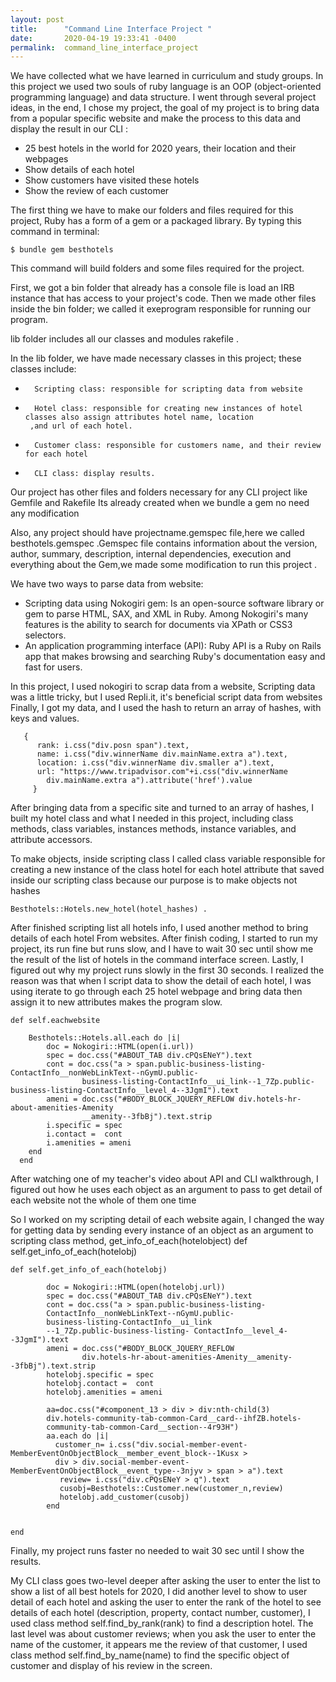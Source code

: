 ```yaml
---
layout: post
title:      "Command Line Interface Project "
date:       2020-04-19 19:33:41 -0400
permalink:  command_line_interface_project
---
```


We have collected what we have learned in curriculum and study groups.
In this project we used two souls of ruby language is an OOP (object-oriented programming language) and data structure.
I went through several project ideas, in the end, I chose my project, the goal of my project is to bring data from a popular specific website and make the process to this data and display the result in our CLI :
 
* 25 best hotels in the world for 2020 years, their location and their webpages 
* Show details of each hotel 
* Show customers have visited these hotels 
* Show the review of each customer 

The first thing we have to make our folders and files required for this project, Ruby has a form of a gem or a packaged library.
By typing this command in terminal:
 
```
$ bundle gem besthotels 
```
 
This command will build folders and some files required for the project.
 
First, we got a bin folder that already has a console file is load an IRB instance that has access to your project's code. Then we made other files inside the bin folder; we called it exeprogram responsible for running our program.
 
lib folder includes all our classes and modules rakefile .
 
In the lib folder, we have made necessary classes in this project; these classes include:

*   	Scripting class: responsible for scripting data from website 
*   	Hotel class: responsible for creating new instances of hotel classes also assign attributes hotel name, location
       ,and url of each hotel. 
*   	Customer class: responsible for customers name, and their review for each hotel 
*   	CLI class: display results.

Our project has other files and folders necessary for any CLI project like Gemfile and Rakefile 
Its already created when we bundle a gem no need any modification 
 
Also, any project should have projectname.gemspec file,here we called besthotels.gemspec .Gemspec file contains information about the version, author, summary, description, internal dependencies, execution and everything about the Gem,we made some modification to run this project  .
 

We have two ways to parse data from website:

*   Scripting data using Nokogiri gem: Is an open-source software library or gem to parse HTML, SAX, and XML in
     Ruby. Among Nokogiri's many features is the ability to search for documents via XPath or CSS3 selectors.
*  An application programming interface (API): Ruby API is a Ruby on Rails app that makes browsing and searching 
    Ruby's   documentation easy and fast for users.
 
In this project, I used nokogiri to scrap data from a website, Scripting data was a little tricky, but I used Repli.it, it's beneficial script data from websites
Finally, I got my data, and I used the hash to return an array of hashes, with keys and values.
 ```
    {
       rank: i.css("div.posn span").text,
       name: i.css("div.winnerName div.mainName.extra a").text,
       location: i.css("div.winnerName div.smaller a").text,
       url: "https://www.tripadvisor.com"+i.css("div.winnerName 
         div.mainName.extra a").attribute('href').value
      }  
```
After bringing data from a specific site and turned to an array of hashes, I built my hotel class
and what I needed in this project, including class methods, class variables, instances methods, instance variables, and attribute accessors.

To make objects, inside scripting class I called class variable responsible for creating a new instance of the class hotel for each hotel attribute that saved inside our scripting class because our purpose is to make objects not hashes  

```
Besthotels::Hotels.new_hotel(hotel_hashes) .
```

After finished scripting list all hotels info, I used another method to bring details of each hotel 
From websites.
After finish coding, I started to run my project, its run fine but runs slow, and I have to wait 30 sec until show me the result of the list of hotels in the command interface screen.
Lastly, I figured out why my project runs slowly in the first 30 seconds. I realized the reason was that when I script data to show the detail of each hotel, I was using iterate to go through each 25 hotel webpage and bring data then assign it to new attributes makes the program slow.



```
def self.eachwebsite

    Besthotels::Hotels.all.each do |i|
        doc = Nokogiri::HTML(open(i.url)) 
        spec = doc.css("#ABOUT_TAB div.cPQsENeY").text
        cont = doc.css("a > span.public-business-listing-ContactInfo__nonWebLinkText--nGymU.public-
				business-listing-ContactInfo__ui_link--1_7Zp.public-business-listing-ContactInfo__level_4--3JgmI").text
        ameni = doc.css("#BODY_BLOCK_JQUERY_REFLOW div.hotels-hr-about-amenities-Amenity
				__amenity--3fbBj").text.strip
        i.specific = spec  
        i.contact =  cont  
        i.amenities = ameni  
    end
  end
```



After watching one of my teacher's video about API and CLI walkthrough, I figured out how he uses each object as an argument to pass to get detail of each website not the whole of them one time

So I worked on my scripting detail of each website again, I changed the way for getting data by sending every instance of an object as an argument to scripting class method, get_info_of_each(hotelobject)
  def self.get_info_of_each(hotelobj)
      
```
def self.get_info_of_each(hotelobj)
      
        doc = Nokogiri::HTML(open(hotelobj.url))
        spec = doc.css("#ABOUT_TAB div.cPQsENeY").text
        cont = doc.css("a > span.public-business-listing-
        ContactInfo__nonWebLinkText--nGymU.public-
        business-listing-ContactInfo__ui_link
        --1_7Zp.public-business-listing- ContactInfo__level_4--3JgmI").text
        ameni = doc.css("#BODY_BLOCK_JQUERY_REFLOW 
                div.hotels-hr-about-amenities-Amenity__amenity--3fbBj").text.strip
        hotelobj.specific = spec
        hotelobj.contact =  cont
        hotelobj.amenities = ameni

        aa=doc.css("#component_13 > div > div:nth-child(3) 
        div.hotels-community-tab-common-Card__card--ihfZB.hotels-
        community-tab-common-Card__section--4r93H")
        aa.each do |i|
          customer_n= i.css("div.social-member-event-MemberEventOnObjectBlock__member_event_block--1Kusx > 
          div > div.social-member-event-MemberEventOnObjectBlock__event_type--3njyv > span > a").text
           review= i.css("div.cPQsENeY > q").text
           cusobj=Besthotels::Customer.new(customer_n,review)
           hotelobj.add_customer(cusobj)
        end
      

end
```



Finally, my project runs faster no needed to wait 30 sec until I show the results.

My CLI class goes two-level deeper after asking the user to enter the list to show a list of all best hotels for 2020, I did another level to show to user detail of each hotel and asking the user to enter the rank of the hotel to see details of each hotel (description, property, contact number, customer), I used class method self.find_by_rank(rank) to find a description hotel. The last level was about customer reviews; when you ask the user to enter the name of the customer, it appears me the review of that customer, I used class method self.find_by_name(name) to find the specific object of customer and display of his review in the screen.


